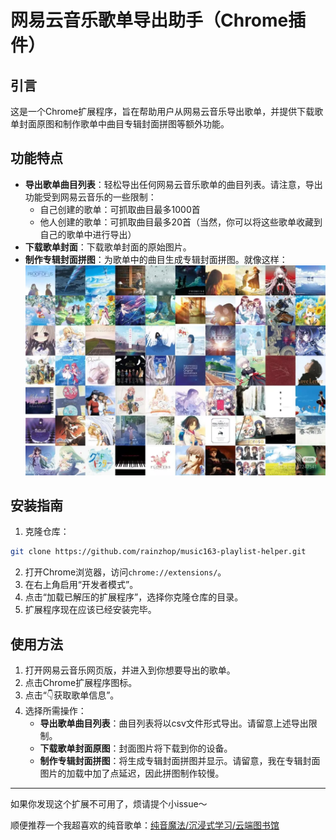 # 网易云音乐歌单导出助手（Chrome插件）

## 引言

这是一个Chrome扩展程序，旨在帮助用户从网易云音乐导出歌单，并提供下载歌单封面原图和制作歌单中曲目专辑封面拼图等额外功能。

## 功能特点

- **导出歌单曲目列表**：轻松导出任何网易云音乐歌单的曲目列表。请注意，导出功能受到网易云音乐的一些限制：
  - 自己创建的歌单：可抓取曲目最多1000首
  - 他人创建的歌单：可抓取曲目最多20首（当然，你可以将这些歌单收藏到自己的歌单中进行导出）
- **下载歌单封面**：下载歌单封面的原始图片。
- **制作专辑封面拼图**：为歌单中的曲目生成专辑封面拼图。就像这样：
  ![专辑封面拼图](collage_example.jpg)

## 安装指南

1. 克隆仓库：
```bash
git clone https://github.com/rainzhop/music163-playlist-helper.git
```

2. 打开Chrome浏览器，访问`chrome://extensions/`。
3. 在右上角启用“开发者模式”。
4. 点击“加载已解压的扩展程序”，选择你克隆仓库的目录。
5. 扩展程序现在应该已经安装完毕。

## 使用方法

1. 打开网易云音乐网页版，并进入到你想要导出的歌单。
2. 点击Chrome扩展程序图标。
3. 点击“👇获取歌单信息”。
4. 选择所需操作：
   - **导出歌单曲目列表**：曲目列表将以csv文件形式导出。请留意上述导出限制。
   - **下载歌单封面原图**：封面图片将下载到你的设备。
   - **制作专辑封面拼图**：将生成专辑封面拼图并显示。请留意，我在专辑封面图片的加载中加了点延迟，因此拼图制作较慢。

---

如果你发现这个扩展不可用了，烦请提个小issue～

顺便推荐一个我超喜欢的纯音歌单：[纯音魔法/沉浸式学习/云端图书馆](https://music.163.com/playlist?id=10050208776)